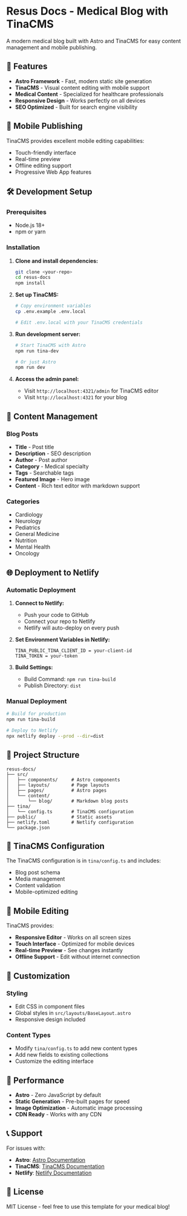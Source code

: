 # Resus Docs - Medical Blog with TinaCMS

A modern medical blog built with Astro and TinaCMS for easy content management and mobile publishing.

## 🚀 Features

- **Astro Framework** - Fast, modern static site generation
- **TinaCMS** - Visual content editing with mobile support
- **Medical Content** - Specialized for healthcare professionals
- **Responsive Design** - Works perfectly on all devices
- **SEO Optimized** - Built for search engine visibility

## 📱 Mobile Publishing

TinaCMS provides excellent mobile editing capabilities:
- Touch-friendly interface
- Real-time preview
- Offline editing support
- Progressive Web App features

## 🛠️ Development Setup

### Prerequisites
- Node.js 18+
- npm or yarn

### Installation

1. **Clone and install dependencies:**
   ```bash
   git clone <your-repo>
   cd resus-docs
   npm install
   ```

2. **Set up TinaCMS:**
   ```bash
   # Copy environment variables
   cp .env.example .env.local
   
   # Edit .env.local with your TinaCMS credentials
   ```

3. **Run development server:**
   ```bash
   # Start TinaCMS with Astro
   npm run tina-dev
   
   # Or just Astro
   npm run dev
   ```

4. **Access the admin panel:**
   - Visit `http://localhost:4321/admin` for TinaCMS editor
   - Visit `http://localhost:4321` for your blog

## 📝 Content Management

### Blog Posts
- **Title** - Post title
- **Description** - SEO description
- **Author** - Post author
- **Category** - Medical specialty
- **Tags** - Searchable tags
- **Featured Image** - Hero image
- **Content** - Rich text editor with markdown support

### Categories
- Cardiology
- Neurology
- Pediatrics
- General Medicine
- Nutrition
- Mental Health
- Oncology

## 🌐 Deployment to Netlify

### Automatic Deployment

1. **Connect to Netlify:**
   - Push your code to GitHub
   - Connect your repo to Netlify
   - Netlify will auto-deploy on every push

2. **Set Environment Variables in Netlify:**
   ```
   TINA_PUBLIC_TINA_CLIENT_ID = your-client-id
   TINA_TOKEN = your-token
   ```

3. **Build Settings:**
   - Build Command: `npm run tina-build`
   - Publish Directory: `dist`

### Manual Deployment

```bash
# Build for production
npm run tina-build

# Deploy to Netlify
npx netlify deploy --prod --dir=dist
```

## 📁 Project Structure

```
resus-docs/
├── src/
│   ├── components/     # Astro components
│   ├── layouts/        # Page layouts
│   ├── pages/          # Astro pages
│   └── content/
│       └── blog/       # Markdown blog posts
├── tina/
│   └── config.ts       # TinaCMS configuration
├── public/             # Static assets
├── netlify.toml        # Netlify configuration
└── package.json
```

## 🔧 TinaCMS Configuration

The TinaCMS configuration is in `tina/config.ts` and includes:
- Blog post schema
- Media management
- Content validation
- Mobile-optimized editing

## 📱 Mobile Editing

TinaCMS provides:
- **Responsive Editor** - Works on all screen sizes
- **Touch Interface** - Optimized for mobile devices
- **Real-time Preview** - See changes instantly
- **Offline Support** - Edit without internet connection

## 🎨 Customization

### Styling
- Edit CSS in component files
- Global styles in `src/layouts/BaseLayout.astro`
- Responsive design included

### Content Types
- Modify `tina/config.ts` to add new content types
- Add new fields to existing collections
- Customize the editing interface

## 🚀 Performance

- **Astro** - Zero JavaScript by default
- **Static Generation** - Pre-built pages for speed
- **Image Optimization** - Automatic image processing
- **CDN Ready** - Works with any CDN

## 📞 Support

For issues with:
- **Astro**: [Astro Documentation](https://docs.astro.build)
- **TinaCMS**: [TinaCMS Documentation](https://tina.io/docs)
- **Netlify**: [Netlify Documentation](https://docs.netlify.com)

## 📄 License

MIT License - feel free to use this template for your medical blog!
